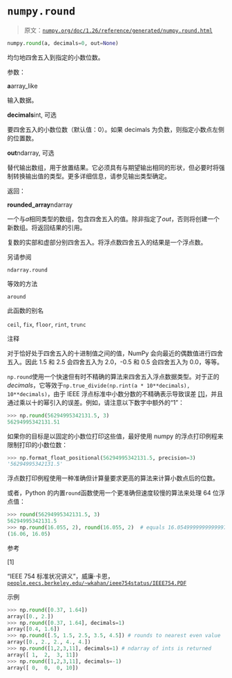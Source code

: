 # `numpy.round`

> 原文：[`numpy.org/doc/1.26/reference/generated/numpy.round.html`](https://numpy.org/doc/1.26/reference/generated/numpy.round.html)

```py
numpy.round(a, decimals=0, out=None)
```

均匀地四舍五入到指定的小数位数。

参数：

**a**array_like

输入数据。

**decimals**int, 可选

要四舍五入的小数位数（默认值：0）。如果 decimals 为负数，则指定小数点左侧的位置数。

**out**ndarray, 可选

替代输出数组，用于放置结果。它必须具有与期望输出相同的形状，但必要时将强制转换输出值的类型。更多详细信息，请参见输出类型确定。

返回：

**rounded_array**ndarray

一个与*a*相同类型的数组，包含四舍五入的值。除非指定了*out*，否则将创建一个新数组。将返回结果的引用。

复数的实部和虚部分别四舍五入。将浮点数四舍五入的结果是一个浮点数。

另请参阅

`ndarray.round`

等效的方法

`around`

此函数的别名

`ceil`, `fix`, `floor`, `rint`, `trunc`

注释

对于恰好处于四舍五入的十进制值之间的值，NumPy 会向最近的偶数值进行四舍五入。因此 1.5 和 2.5 会四舍五入为 2.0，-0.5 和 0.5 会四舍五入为 0.0，等等。

`np.round`使用一个快速但有时不精确的算法来四舍五入浮点数据类型。对于正的*decimals*，它等效于`np.true_divide(np.rint(a * 10**decimals), 10**decimals)`，由于 IEEE 浮点标准中小数分数的不精确表示导致误差 [[1]](#r25ee6110317b-1)，并且通过乘以十的幂引入的误差。例如，请注意以下数字中额外的“1”：

```py
>>> np.round(56294995342131.5, 3)
56294995342131.51 
```

如果你的目标是以固定的小数位打印这些值，最好使用 numpy 的浮点打印例程来限制打印的小数位数：

```py
>>> np.format_float_positional(56294995342131.5, precision=3)
'56294995342131.5' 
```

浮点数打印例程使用一种准确但计算量要求更高的算法来计算小数点后的位数。

或者，Python 的内置`round`函数使用一个更准确但速度较慢的算法来处理 64 位浮点值：

```py
>>> round(56294995342131.5, 3)
56294995342131.5
>>> np.round(16.055, 2), round(16.055, 2)  # equals 16.0549999999999997
(16.06, 16.05) 
```

参考

[1]

“IEEE 754 标准状况讲义”，威廉·卡恩，[`people.eecs.berkeley.edu/~wkahan/ieee754status/IEEE754.PDF`](https://people.eecs.berkeley.edu/~wkahan/ieee754status/IEEE754.PDF)

示例

```py
>>> np.round([0.37, 1.64])
array([0., 2.])
>>> np.round([0.37, 1.64], decimals=1)
array([0.4, 1.6])
>>> np.round([.5, 1.5, 2.5, 3.5, 4.5]) # rounds to nearest even value
array([0., 2., 2., 4., 4.])
>>> np.round([1,2,3,11], decimals=1) # ndarray of ints is returned
array([ 1,  2,  3, 11])
>>> np.round([1,2,3,11], decimals=-1)
array([ 0,  0,  0, 10]) 
```
